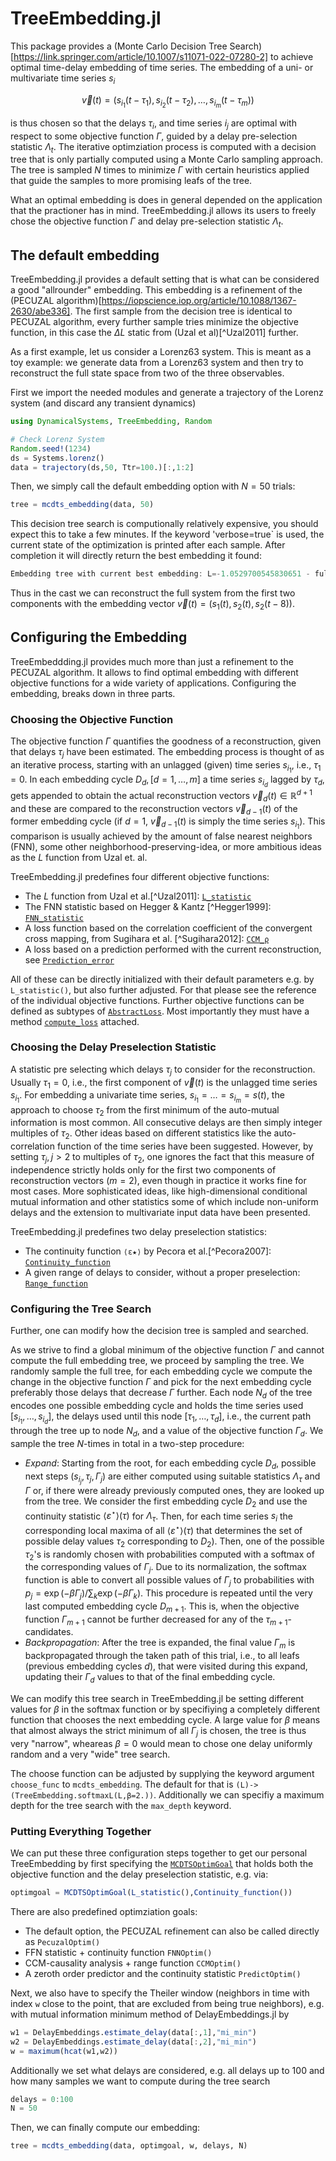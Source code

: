 # TreeEmbedding.jl 

This package provides a (Monte Carlo Decision Tree Search)[https://link.springer.com/article/10.1007/s11071-022-07280-2] to achieve optimal time-delay embedding of time series. The embedding of a uni- or multivariate time series $s_i$ 

$$\vec{v}(t) = \bigl( s_{i_1}(t-\tau_1), s_{i_2}(t-\tau_2),\ldots,s_{i_m}(t-\tau_m) \bigl)$$

is thus chosen so that the delays $\tau_i$, and time series $i_j$ are optimal with respect to some objective function $\Gamma$, guided by a delay pre-selection statistic $\Lambda_t$. The iterative optimziation process is computed with a decision tree that is only partially computed using a Monte Carlo sampling approach. The tree is sampled $N$ times to minimize $\Gamma$ with certain heuristics applied that guide the samples to more promising leafs of the tree. 

What an optimal embedding is does in general depended on the application that the practioner has in mind. TreeEmbedding.jl allows its users to freely chose the objective function $\Gamma$ and delay pre-selection statistic $\Lambda_t$. 
## The default embedding 

TreeEmbedding.jl provides a default setting that is what can be considered a good "allrounder" embedding. This embedding is a refinement of the (PECUZAL algorithm)[https://iopscience.iop.org/article/10.1088/1367-2630/abe336]. The first sample from the decision tree is identical to PECUZAL algorithm, every further sample tries minimize the objective function, in this case the $\Delta L$ static from (Uzal et al)[^Uzal2011] further. 

As a first example, let us consider a Lorenz63 system. This is meant as a toy example: we generate
data from a Lorenz63 system and then try to reconstruct the full state space from two of the three observables.

First we import the needed modules and generate a trajectory of the Lorenz system (and discard any transient dynamics)

```julia
using DynamicalSystems, TreeEmbedding, Random

# Check Lorenz System
Random.seed!(1234)
ds = Systems.lorenz()
data = trajectory(ds,50, Ttr=100.)[:,1:2]
```

Then, we simply call the default embedding option with $N=50$ trials:

```julia
tree = mcdts_embedding(data, 50)
```

This decision tree search is computionally relatively expensive, you should expect this to take a few minutes. If the keyword 'verbose=true` is used, the current state of the optimization is printed after each sample. After completion it will directly return the best embedding it found: 

```julia
Embedding tree with current best embedding: L=-1.0529700545830651 - full embd. τ=[0, 8, 0] ,i_ts=[1, 2, 2]
```

Thus in the cast we can reconstruct the full system from the first two components with the embedding vector $\vec{v}(t) = \bigl( s_{1}(t), s_{2}(t), s_{2}(t-8) \bigl)$. 

## Configuring the Embedding 

TreeEmbeddding.jl provides much more than just a refinement to the PECUZAL algorithm. It allows to find optimal embedding with different objective functions for a wide variety of applications. Configuring the embedding, breaks down in three parts. 

### Choosing the Objective Function 

The objective function $\Gamma$ quantifies the goodness of a reconstruction, given that
delays $\tau_j$ have been estimated. The embedding process is thought of as an iterative process, starting with an unlagged (given) time series $s_{i_1}$, i.e., $\tau_1 = 0$. In each embedding
cycle $D_d, [d=1,\ldots,m]$ a time series $s_{i_d}$ lagged by $\tau_d$, gets appended to obtain the actual reconstruction vectors $\vec{v}_d(t) \in \mathbb{R}^{d+1}$
and these are compared to the reconstruction vectors $\vec{v}_{d-1}(t)$ of the former embedding cycle (if $d=1$, $\vec{v}_{d-1}(t)$ is simply the time series $s_{i_1}$).
This comparison is usually achieved by the amount of false nearest neighbors (FNN), some other
neighborhood-preserving-idea, or more ambitious ideas as the $L$ function from Uzal et. al.

TreeEmbedding.jl predefines four different objective functions: 

* The $L$ function from Uzal et al.[^Uzal2011]: [`L_statistic`](@ref)
* The FNN statistic based on Hegger & Kantz [^Hegger1999]: [`FNN_statistic`](@ref)
* A loss function based on the correlation coefficient of the
convergent cross mapping, from Sugihara et al. [^Sugihara2012]: [`CCM_ρ`](@ref)
* A loss based on a prediction performed with the current reconstruction, see [`Prediction_error`](@ref)

All of these can be directly initialized with their default parameters e.g. by `L_statistic()`, but also further adjusted. For that please see the reference of the individual objective functions. Further objective functions can be defined as subtypes of [`AbstractLoss`](@ref). Most importantly they must have a method [`compute_loss`](@ref) attached. 
### Choosing the Delay Preselection Statistic 

A statistic pre selecting which delays $\tau_j$ to consider for the reconstruction. Usually $\tau_1 = 0$, i.e., the first component of
$\vec{v}(t)$ is the unlagged time series $s_{i_1}$. For embedding a univariate time series,
$s_{i_1}=\ldots=s_{i_m}=s(t)$, the approach to choose $\tau_2$ from the
first minimum of the auto-mutual information is most common. All consecutive delays are then simply integer multiples of $\tau_2$. Other ideas based on different statistics like the auto-correlation
function of the time series have been suggested. However, by setting $\tau_j, j>2$ to multiples of $\tau_2$, one ignores the fact that this measure of independence strictly holds only for the first
two components of reconstruction vectors ($m=2$), even though in practice it works fine for most cases. More
sophisticated ideas, like high-dimensional conditional mutual information and other statistics
some of which include non-uniform delays and the extension to multivariate input data have been presented.

TreeEmbedding.jl predefines two delay preselection statistics:

* The continuity function `⟨ε★⟩` by Pecora et al.[^Pecora2007]: [`Continuity_function`](@ref)
* A given range of delays to consider, without a proper preselection: [`Range_function`](@ref)

### Configuring the Tree Search 

Further, one can modify how the decision tree is sampled and searched. 

As we strive to find a global minimum of the objective function $\Gamma$ and cannot compute the full embedding tree, we proceed by sampling the tree. We randomly sample the full tree, for each embedding cycle we compute the change in the objective function $\Gamma$ and pick for the next embedding cycle preferably those delays that decrease $\Gamma$ further. Each node $N_d$ of the tree encodes one possible embedding cycle and holds the time series used
$[s_{i_1}, \ldots, s_{i_d}]$, the delays used until this node $[\tau_1, \ldots, \tau_{d}]$, i.e., the current path through the tree up to node $N_d$, and a value
of the objective function $\Gamma_d$. We sample the tree $N$-times in total in a two-step procedure:

* _Expand_: Starting from the root, for each embedding cycle $D_d$, possible next steps $(s_{i_j},\tau_j,\Gamma_j)$ are either computed using suitable statistics $\Lambda_{\tau}$ and $\Gamma$ or, if there were already previously computed ones, they are looked up from the tree. We consider the first embedding cycle $D_2$ and use the continuity statistic $\langle \varepsilon^\star \rangle(\tau)$ for $\Lambda_{\tau}$. Then, for each time series $s_{i}$ the corresponding local maxima of all $\langle \varepsilon^\star \rangle(\tau)$ that determines the set of possible delay values $\tau_2$ corresponding to $D_2$). Then, one of the possible $\tau_2$'s is randomly chosen with probabilities computed with a softmax of the corresponding values of $\Gamma_j$. Due to its normalization, the softmax function is able to convert all possible values of $\Gamma_j$ to probabilities with $p_j=\exp(-\beta \Gamma_j)/\sum_k\exp(-\beta \Gamma_k)$. This procedure is repeated until the very last computed embedding cycle $D_{m+1}$. This is, when the objective function $\Gamma_{m+1}$ cannot be further decreased for any of the $\tau_{m+1}$-candidates. 
* _Backpropagation_: After the tree is expanded, the final value $\Gamma_m$ is backpropagated through the taken path of this trial, i.e., to all leafs (previous embedding cycles $d$), that were visited during this expand, updating their $\Gamma_d$ values to that of the final embedding cycle.

We can modify this tree search in TreeEmbedding.jl be setting different values for $\beta$ in the softmax function or by specifiying a completely different function that chooses the next embedding cycle. A large value for $\beta$ means that almost always the strict minimum of all $\Gamma_j$ is chosen, the tree is thus very "narrow", wheareas $\beta=0$ would mean to chose one delay uniformly random and a very "wide" tree search. 

The choose function can be adjusted by supplying the keyword argument `choose_func` to `mcdts_embedding`. The default for that is `(L)->(TreeEmbedding.softmaxL(L,β=2.))`. Additionally we can specifiy a maximum depth for the tree search with the `max_depth` keyword. 
### Putting Everything Together 

We can put these three configuration steps together to get our personal TreeEmbedding by first specifying the [`MCDTSOptimGoal`](@ref) that holds both the objective function and the delay preselection statistic, e.g. via:  

```julia
optimgoal = MCDTSOptimGoal(L_statistic(),Continuity_function())
```

There are also predefined optimziation goals: 

* The default option, the PECUZAL refinement can also be called directly as `PecuzalOptim()`
* FFN statistic + continuity function `FNNOptim()`
* CCM-causality analysis + range function `CCMOptim()`
* A zeroth order predictor and the continuity statistic `PredictOptim()`

Next, we also have to specify the Theiler window (neighbors in time with index `w` close to the point, that are excluded from being true neighbors), e.g. with mutual information minimum method of DelayEmbeddings.jl by

```julia 
w1 = DelayEmbeddings.estimate_delay(data[:,1],"mi_min")
w2 = DelayEmbeddings.estimate_delay(data[:,2],"mi_min")
w = maximum(hcat(w1,w2))
```

Additionally we set what delays are considered, e.g. all delays up to 100 and how many samples we want to compute during the tree search
```julia 
delays = 0:100
N = 50 
```

Then, we can finally compute our embedding: 
```julia 
tree = mcdts_embedding(data, optimgoal, w, delays, N)
```
